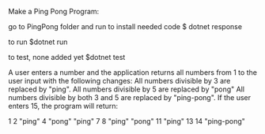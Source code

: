 Make a Ping Pong Program:

go to PingPong folder and run to install needed code
$ dotnet response

to run
$dotnet run

to test, none added yet
$dotnet test

A user enters a number and the application returns all numbers from 1 to the user input with the following changes:
All numbers divisible by 3 are replaced by "ping".
All numbers divisible by 5 are replaced by "pong"
All numbers divisible by both 3 and 5 are replaced by "ping-pong".
If the user enters 15, the program will return:

1
2
"ping"
4
"pong"
"ping"
7
8
"ping"
"pong"
11
"ping"
13
14
"ping-pong"